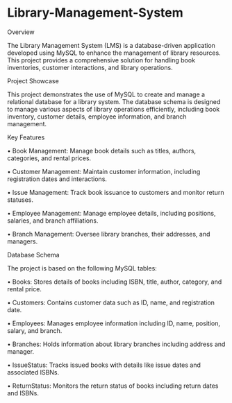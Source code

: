 # Library-Management-System

Overview 

The Library Management System (LMS) is a database-driven application developed using MySQL to enhance the management of library resources. This project provides a comprehensive solution for handling book inventories, customer interactions, and library operations.

Project Showcase

This project demonstrates the use of MySQL to create and manage a relational database for a library system. The database schema is designed to manage various aspects of library operations efficiently, including book inventory, customer details, employee information, and branch management.


Key Features

•	Book Management: Manage book details such as titles, authors, categories, and rental prices.

•	Customer Management: Maintain customer information, including registration dates and interactions.

•	Issue Management: Track book issuance to customers and monitor return statuses.

•	Employee Management: Manage employee details, including positions, salaries, and branch affiliations.

•	Branch Management: Oversee library branches, their addresses, and managers.


 Database Schema

The project is based on the following MySQL tables:

•	Books: Stores details of books including ISBN, title, author, category, and rental price.

•	Customers: Contains customer data such as ID, name, and registration date.

•	Employees: Manages employee information including ID, name, position, salary, and branch.

•	Branches: Holds information about library branches including address and manager.

•	IssueStatus: Tracks issued books with details like issue dates and associated ISBNs.

•	ReturnStatus: Monitors the return status of books including return dates and ISBNs.


